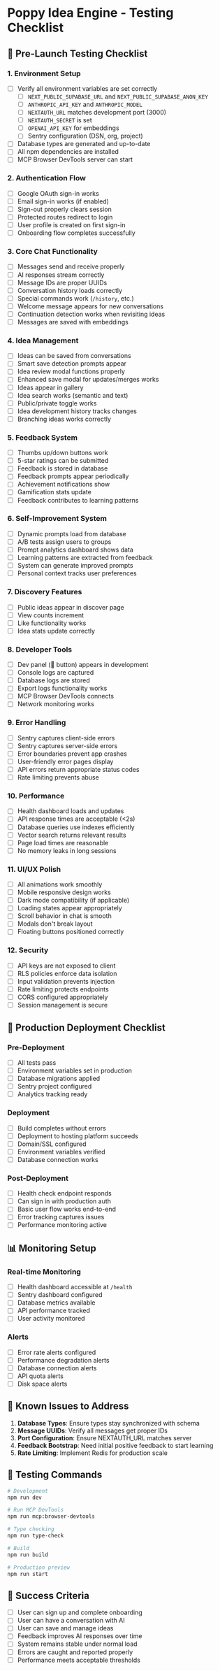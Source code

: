 # Poppy Idea Engine - Testing Checklist

## 🔧 Pre-Launch Testing Checklist

### 1. Environment Setup

- [ ] Verify all environment variables are set correctly
  - [ ] `NEXT_PUBLIC_SUPABASE_URL` and `NEXT_PUBLIC_SUPABASE_ANON_KEY`
  - [ ] `ANTHROPIC_API_KEY` and `ANTHROPIC_MODEL`
  - [ ] `NEXTAUTH_URL` matches development port (3000)
  - [ ] `NEXTAUTH_SECRET` is set
  - [ ] `OPENAI_API_KEY` for embeddings
  - [ ] Sentry configuration (DSN, org, project)
- [ ] Database types are generated and up-to-date
- [ ] All npm dependencies are installed
- [ ] MCP Browser DevTools server can start

### 2. Authentication Flow

- [ ] Google OAuth sign-in works
- [ ] Email sign-in works (if enabled)
- [ ] Sign-out properly clears session
- [ ] Protected routes redirect to login
- [ ] User profile is created on first sign-in
- [ ] Onboarding flow completes successfully

### 3. Core Chat Functionality

- [ ] Messages send and receive properly
- [ ] AI responses stream correctly
- [ ] Message IDs are proper UUIDs
- [ ] Conversation history loads correctly
- [ ] Special commands work (`/history`, etc.)
- [ ] Welcome message appears for new conversations
- [ ] Continuation detection works when revisiting ideas
- [ ] Messages are saved with embeddings

### 4. Idea Management

- [ ] Ideas can be saved from conversations
- [ ] Smart save detection prompts appear
- [ ] Idea review modal functions properly
- [ ] Enhanced save modal for updates/merges works
- [ ] Ideas appear in gallery
- [ ] Idea search works (semantic and text)
- [ ] Public/private toggle works
- [ ] Idea development history tracks changes
- [ ] Branching ideas works correctly

### 5. Feedback System

- [ ] Thumbs up/down buttons work
- [ ] 5-star ratings can be submitted
- [ ] Feedback is stored in database
- [ ] Feedback prompts appear periodically
- [ ] Achievement notifications show
- [ ] Gamification stats update
- [ ] Feedback contributes to learning patterns

### 6. Self-Improvement System

- [ ] Dynamic prompts load from database
- [ ] A/B tests assign users to groups
- [ ] Prompt analytics dashboard shows data
- [ ] Learning patterns are extracted from feedback
- [ ] System can generate improved prompts
- [ ] Personal context tracks user preferences

### 7. Discovery Features

- [ ] Public ideas appear in discover page
- [ ] View counts increment
- [ ] Like functionality works
- [ ] Idea stats update correctly

### 8. Developer Tools

- [ ] Dev panel (🐛 button) appears in development
- [ ] Console logs are captured
- [ ] Database logs are stored
- [ ] Export logs functionality works
- [ ] MCP Browser DevTools connects
- [ ] Network monitoring works

### 9. Error Handling

- [ ] Sentry captures client-side errors
- [ ] Sentry captures server-side errors
- [ ] Error boundaries prevent app crashes
- [ ] User-friendly error pages display
- [ ] API errors return appropriate status codes
- [ ] Rate limiting prevents abuse

### 10. Performance

- [ ] Health dashboard loads and updates
- [ ] API response times are acceptable (<2s)
- [ ] Database queries use indexes efficiently
- [ ] Vector search returns relevant results
- [ ] Page load times are reasonable
- [ ] No memory leaks in long sessions

### 11. UI/UX Polish

- [ ] All animations work smoothly
- [ ] Mobile responsive design works
- [ ] Dark mode compatibility (if applicable)
- [ ] Loading states appear appropriately
- [ ] Scroll behavior in chat is smooth
- [ ] Modals don't break layout
- [ ] Floating buttons positioned correctly

### 12. Security

- [ ] API keys are not exposed to client
- [ ] RLS policies enforce data isolation
- [ ] Input validation prevents injection
- [ ] Rate limiting protects endpoints
- [ ] CORS configured appropriately
- [ ] Session management is secure

## 🚀 Production Deployment Checklist

### Pre-Deployment

- [ ] All tests pass
- [ ] Environment variables set in production
- [ ] Database migrations applied
- [ ] Sentry project configured
- [ ] Analytics tracking ready

### Deployment

- [ ] Build completes without errors
- [ ] Deployment to hosting platform succeeds
- [ ] Domain/SSL configured
- [ ] Environment variables verified
- [ ] Database connection works

### Post-Deployment

- [ ] Health check endpoint responds
- [ ] Can sign in with production auth
- [ ] Basic user flow works end-to-end
- [ ] Error tracking captures issues
- [ ] Performance monitoring active

## 📊 Monitoring Setup

### Real-time Monitoring

- [ ] Health dashboard accessible at `/health`
- [ ] Sentry dashboard configured
- [ ] Database metrics available
- [ ] API performance tracked
- [ ] User activity monitored

### Alerts

- [ ] Error rate alerts configured
- [ ] Performance degradation alerts
- [ ] Database connection alerts
- [ ] API quota alerts
- [ ] Disk space alerts

## 🐛 Known Issues to Address

1. **Database Types**: Ensure types stay synchronized with schema
2. **Message UUIDs**: Verify all messages get proper IDs
3. **Port Configuration**: Ensure NEXTAUTH_URL matches server
4. **Feedback Bootstrap**: Need initial positive feedback to start learning
5. **Rate Limiting**: Implement Redis for production scale

## 📝 Testing Commands

```bash
# Development
npm run dev

# Run MCP DevTools
npm run mcp:browser-devtools

# Type checking
npm run type-check

# Build
npm run build

# Production preview
npm run start
```

## 🎯 Success Criteria

- [ ] User can sign up and complete onboarding
- [ ] User can have a conversation with AI
- [ ] User can save and manage ideas
- [ ] Feedback improves AI responses over time
- [ ] System remains stable under normal load
- [ ] Errors are caught and reported properly
- [ ] Performance meets acceptable thresholds
